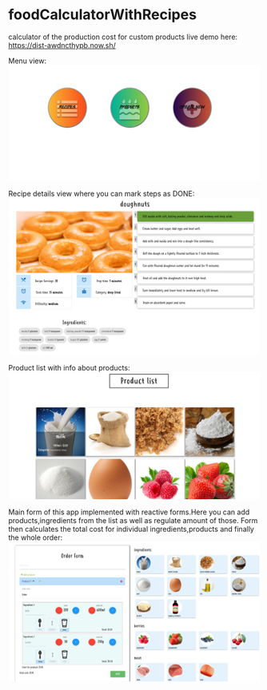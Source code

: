 # foodCalculatorWithRecipes
calculator of the production cost for custom products
live demo here: https://dist-awdncthypb.now.sh/

Menu view:
![menu](screen1menu.png)

Recipe details view where you can mark steps as DONE:
![recipe](screen2recipe.png)

Product list with info about products:
![products](screen3products.png)

Main form of this app implemented with reactive forms.Here you can add products,ingredients from the list as well as regulate amount of those. Form then calculates the total cost for individual ingredients,products and finally the whole order:
![form](screen4form.png)
